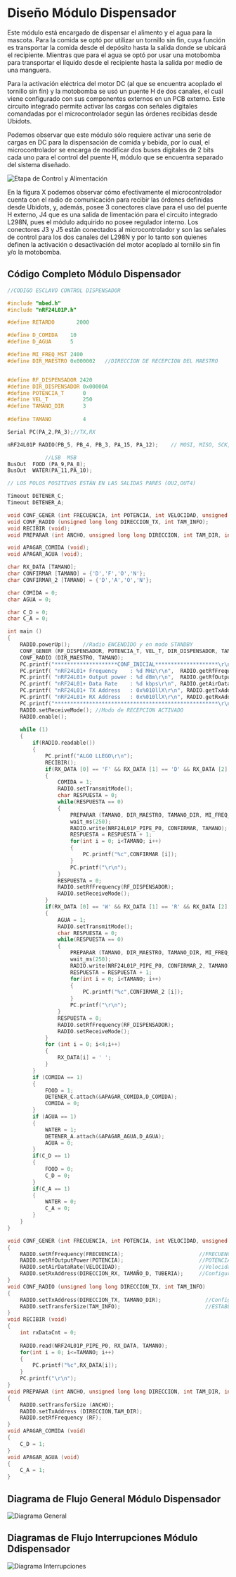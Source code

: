 # Diseño Módulo Dispensador

Este módulo está encargado de dispensar el alimento y el agua para la mascota. Para la comida se optó por utilizar un tornillo sin fin, cuya función es transportar la comida desde el depósito hasta la salida donde se ubicará el recipiente. Mientras que para el agua se optó por usar una motobomba para transportar el líquido desde el recipiente hasta la salida por medio de una manguera.


Para la activación eléctrica del motor DC (al que se encuentra acoplado el tornillo sin fin) y la motobomba se usó un puente H de dos canales, el cuál viene configurado con sus componentes externos en un PCB externo. Este circuito integrado permite activar las cargas con señales digitales comandadas por el microcontrolador según las órdenes recibidas desde Ubidots. 


Podemos observar que este módulo sólo requiere activar una serie de cargas en DC para la dispensación de comida y bebida, por lo cual, el microcontrolador se encarga de modificar dos buses digitales de 2 bits cada uno para el control del puente H, módulo que se encuentra separado del sistema diseñado.

![Etapa de Control y Alimentación](Imagenes/CONTROL.png)

En la figura X podemos observar cómo efectivamente el microcontrolador cuenta con el radio de comunicación para recibir las órdenes definidas desde Ubidots, y, además, posee 3 conectores clave para el uso del puente H externo, J4 que es una salida de limentación para el circuito integrado L298N, pues el módulo adquirido no posee regulador interno. Los conectores J3 y J5 están conectados al microcontrolador y son las señales de control para los dos canales del L298N y por lo tanto son quienes definen la activación o desactivación del motor acoplado al tornillo sin fin y/o la motobomba.


## Código Completo Módulo Dispensador

```c
//CODIGO ESCLAVO CONTROL DISPENSADOR                                                        

#include "mbed.h"
#include "nRF24L01P.h"

#define RETARDO       2000

#define D_COMIDA    10
#define D_AGUA      5

#define MI_FREQ_MST 2400
#define DIR_MAESTRO 0x000002   //DIRECCION DE RECEPCION DEL MAESTRO


#define RF_DISPENSADOR 2420
#define DIR_DISPENSADOR 0x00000A
#define POTENCIA_T      0
#define VEL_T           250
#define TAMANO_DIR      3
  
#define TAMANO          4

Serial PC(PA_2,PA_3);//TX,RX

nRF24L01P RADIO(PB_5, PB_4, PB_3, PA_15, PA_12);    // MOSI, MISO, SCK, CSN, CE, IRQ----IRQ NO ESTA DEFINIDO NI CONECTADO, LA RECOMENDACION VIENE DADA POR LA LIBRERIA USADA

            //LSB  MSB
BusOut  FOOD (PA_9,PA_8);
BusOut  WATER(PA_11,PA_10);

// LOS POLOS POSITIVOS ESTÁN EN LAS SALIDAS PARES (OU2,OUT4)

Timeout DETENER_C;
Timeout DETENER_A;

void CONF_GENER (int FRECUENCIA, int POTENCIA, int VELOCIDAD, unsigned long long DIRECCION_RX, int TAMAÑO_D, int TUBERIA);
void CONF_RADIO (unsigned long long DIRECCION_TX, int TAM_INFO);
void RECIBIR (void);
void PREPARAR (int ANCHO, unsigned long long DIRECCION, int TAM_DIR, int RF);

void APAGAR_COMIDA (void);
void APAGAR_AGUA (void);

char RX_DATA [TAMANO];
char CONFIRMAR [TAMANO] = {'D','F','O','N'};
char CONFIRMAR_2 [TAMANO] = {'D','A','O','N'};

char COMIDA = 0;
char AGUA = 0;

char C_D = 0;
char C_A = 0;

int main ()
{
    RADIO.powerUp();    //Radio ENCENDIDO y en modo STANDBY
    CONF_GENER (RF_DISPENSADOR, POTENCIA_T, VEL_T, DIR_DISPENSADOR, TAMANO_DIR, NRF24L01P_PIPE_P0); //CONFIGURACION INICIAL radio
    CONF_RADIO (DIR_MAESTRO, TAMANO); 
    PC.printf("********************CONF_INICIAL********************\r\n");  //DIRECCION INICIAL de Transmision
    PC.printf( "nRF24L01+ Frequency    : %d MHz\r\n",  RADIO.getRfFrequency() );
    PC.printf( "nRF24L01+ Output power : %d dBm\r\n",  RADIO.getRfOutputPower() );
    PC.printf( "nRF24L01+ Data Rate    : %d kbps\r\n", RADIO.getAirDataRate() );
    PC.printf( "nRF24L01+ TX Address   : 0x%010llX\r\n", RADIO.getTxAddress() );
    PC.printf( "nRF24L01+ RX Address   : 0x%010llX\r\n", RADIO.getRxAddress() );
    PC.printf("****************************************************\r\n");
    RADIO.setReceiveMode(); //Modo de RECEPCION ACTIVADO
    RADIO.enable();
    
    while (1)
    {
        if(RADIO.readable())
        {
            PC.printf("ALGO LLEGO\r\n");
            RECIBIR();     
            if(RX_DATA [0] == 'F' && RX_DATA [1] == 'D' && RX_DATA [2] == 'O' && RX_DATA [3] == 'N')
            {
                COMIDA = 1;
                RADIO.setTransmitMode();
                char RESPUESTA = 0;
                while(RESPUESTA == 0)
                {
                    PREPARAR (TAMANO, DIR_MAESTRO, TAMANO_DIR, MI_FREQ_MST);
                    wait_ms(250);
                    RADIO.write(NRF24L01P_PIPE_P0, CONFIRMAR, TAMANO);
                    RESPUESTA = RESPUESTA + 1;
                    for(int i = 0; i<TAMANO; i++)
                    {
                        PC.printf("%c",CONFIRMAR [i]);
                    }
                    PC.printf("\r\n");
                }
                RESPUESTA = 0;
                RADIO.setRfFrequency(RF_DISPENSADOR);
                RADIO.setReceiveMode();
            }
            if(RX_DATA [0] == 'W' && RX_DATA [1] == 'R' && RX_DATA [2] == 'O' && RX_DATA [3] == 'N')
            {
                AGUA = 1;
                RADIO.setTransmitMode();
                char RESPUESTA = 0;
                while(RESPUESTA == 0)
                {
                    PREPARAR (TAMANO, DIR_MAESTRO, TAMANO_DIR, MI_FREQ_MST);
                    wait_ms(250);
                    RADIO.write(NRF24L01P_PIPE_P0, CONFIRMAR_2, TAMANO);
                    RESPUESTA = RESPUESTA + 1;
                    for(int i = 0; i<TAMANO; i++)
                    {
                        PC.printf("%c",CONFIRMAR_2 [i]);
                    }
                    PC.printf("\r\n");
                }
                RESPUESTA = 0;
                RADIO.setRfFrequency(RF_DISPENSADOR);
                RADIO.setReceiveMode();
            }
            for (int i = 0; i<4;i++)
            {
                RX_DATA[i] = ' ';
            }           
        }
        if (COMIDA == 1)
        {
            FOOD = 1;
            DETENER_C.attach(&APAGAR_COMIDA,D_COMIDA);
            COMIDA = 0;
        }
        if (AGUA == 1)
        {
            WATER = 1;
            DETENER_A.attach(&APAGAR_AGUA,D_AGUA);
            AGUA = 0;
        }
        if(C_D == 1)
        {
            FOOD = 0;
            C_D = 0;
        } 
        if(C_A == 1)
        {
            WATER = 0;
            C_A = 0;
        }
    } 
}

void CONF_GENER (int FRECUENCIA, int POTENCIA, int VELOCIDAD, unsigned long long DIRECCION_RX, int TAMAÑO_D, int TUBERIA)
{
    RADIO.setRfFrequency(FRECUENCIA);                        //FRECUENCIA de TRANSMISION en MHz  (2400-2525)
    RADIO.setRfOutputPower(POTENCIA);                        //POTENCIA DE SALIDA EN dBm
    RADIO.setAirDataRate(VELOCIDAD);                         //Velocidad de TRASNFERENCIA de Datos en KBTS/S
    RADIO.setRxAddress(DIRECCION_RX, TAMAÑO_D, TUBERIA);     //Configuracion de DIRECCION de RECEPCION (DIRECCION, TAMAÑO de la DIRECCION en bytes, TUBERIA 0-5) LAS TUBERIAS 0 Y 1 admiten tamaños de 3,4,5 bytes. Las Demas por defecto solo tienen un byte de tamaño para la direccion
}
void CONF_RADIO (unsigned long long DIRECCION_TX, int TAM_INFO)
{
    RADIO.setTxAddress(DIRECCION_TX, TAMANO_DIR);              //Configuracion de DIRECCION de TRANSMISION (DIRECCION, TAMAÑO de la DIRECCION en bytes) LA TUBERIA va directamente LIGADA a la configurada en la RECEPCION
    RADIO.setTransferSize(TAM_INFO);                           //ESTABLECER el TAMAÑO en BYTES de la TRANSFERENCIA 
}    
void RECIBIR (void)
{
    int rxDataCnt = 0;
    
    RADIO.read(NRF24L01P_PIPE_P0, RX_DATA, TAMANO);
    for(int i = 0; i<=TAMANO; i++)
    {
        PC.printf("%c",RX_DATA[i]);
    }
    PC.printf("\r\n");
}
void PREPARAR (int ANCHO, unsigned long long DIRECCION, int TAM_DIR, int RF)
{
    RADIO.setTransferSize (ANCHO);
    RADIO.setTxAddress (DIRECCION,TAM_DIR);
    RADIO.setRfFrequency (RF);
}
void APAGAR_COMIDA (void)
{
    C_D = 1;
}
void APAGAR_AGUA (void)
{
    C_A = 1;
}
```

## Diagrama de Flujo General Módulo Dispensador
![Diagrama General](Imagenes/DIAGRAMA_GENERAL.png)

## Diagramas de Flujo Interrupciones Módulo Ddispensador

![Diagrama Interrupciones](Imagenes/INTERRUPCION_1.png)
